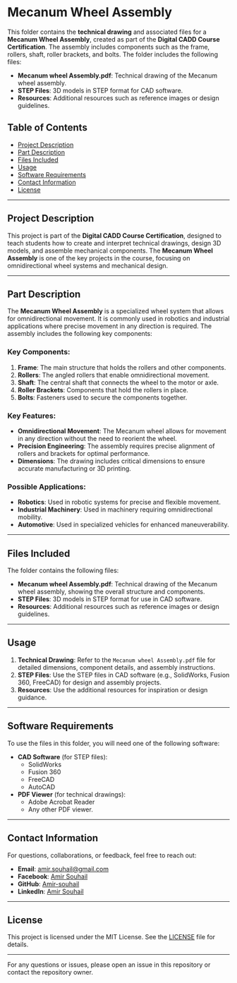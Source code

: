# Mecanum Wheel Assembly

This folder contains the **technical drawing** and associated files for a **Mecanum Wheel Assembly**, created as part of the **Digital CADD Course Certification**. The assembly includes components such as the frame, rollers, shaft, roller brackets, and bolts. The folder includes the following files:

- **Mecanum wheel Assembly.pdf**: Technical drawing of the Mecanum wheel assembly.
- **STEP Files**: 3D models in STEP format for CAD software.
- **Resources**: Additional resources such as reference images or design guidelines.

## Table of Contents
- [Project Description](#project-description)
- [Part Description](#part-description)
- [Files Included](#files-included)
- [Usage](#usage)
- [Software Requirements](#software-requirements)
- [Contact Information](#contact-information)
- [License](#license)

---

## Project Description
This project is part of the **Digital CADD Course Certification**, designed to teach students how to create and interpret technical drawings, design 3D models, and assemble mechanical components. The **Mecanum Wheel Assembly** is one of the key projects in the course, focusing on omnidirectional wheel systems and mechanical design.

---

## Part Description
The **Mecanum Wheel Assembly** is a specialized wheel system that allows for omnidirectional movement. It is commonly used in robotics and industrial applications where precise movement in any direction is required. The assembly includes the following key components:

### Key Components:
1. **Frame**: The main structure that holds the rollers and other components.
2. **Rollers**: The angled rollers that enable omnidirectional movement.
3. **Shaft**: The central shaft that connects the wheel to the motor or axle.
4. **Roller Brackets**: Components that hold the rollers in place.
5. **Bolts**: Fasteners used to secure the components together.

### Key Features:
- **Omnidirectional Movement**: The Mecanum wheel allows for movement in any direction without the need to reorient the wheel.
- **Precision Engineering**: The assembly requires precise alignment of rollers and brackets for optimal performance.
- **Dimensions**: The drawing includes critical dimensions to ensure accurate manufacturing or 3D printing.

### Possible Applications:
- **Robotics**: Used in robotic systems for precise and flexible movement.
- **Industrial Machinery**: Used in machinery requiring omnidirectional mobility.
- **Automotive**: Used in specialized vehicles for enhanced maneuverability.

---

## Files Included
The folder contains the following files:
- **Mecanum wheel Assembly.pdf**: Technical drawing of the Mecanum wheel assembly, showing the overall structure and components.
- **STEP Files**: 3D models in STEP format for use in CAD software.
- **Resources**: Additional resources such as reference images or design guidelines.

---

## Usage
1. **Technical Drawing**: Refer to the `Mecanum wheel Assembly.pdf` file for detailed dimensions, component details, and assembly instructions.
2. **STEP Files**: Use the STEP files in CAD software (e.g., SolidWorks, Fusion 360, FreeCAD) for design and assembly projects.
3. **Resources**: Use the additional resources for inspiration or design guidance.

---

## Software Requirements
To use the files in this folder, you will need one of the following software:
- **CAD Software** (for STEP files):
  - SolidWorks
  - Fusion 360
  - FreeCAD
  - AutoCAD
- **PDF Viewer** (for technical drawings):
  - Adobe Acrobat Reader
  - Any other PDF viewer.

---

## Contact Information
For questions, collaborations, or feedback, feel free to reach out:
- **Email**: [amir.souhail@gmail.com](mailto:amir.souhail@gmail.com)
- **Facebook**: [Amir Souhail](https://www.facebook.com/amir.souhail)
- **GitHub**: [Amir-souhail](https://github.com/Amir-souhail)
- **LinkedIn**: [Amir Souhail](https://www.linkedin.com/in/amir-souhail-3b939069/)

---

## License
This project is licensed under the MIT License. See the [LICENSE](LICENSE) file for details.

---

For any questions or issues, please open an issue in this repository or contact the repository owner.
